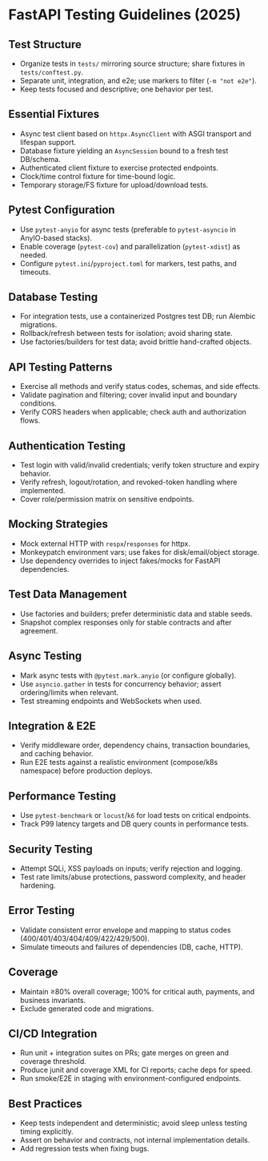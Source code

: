 # FastAPI Testing Guidelines (2025)

## Test Structure
- Organize tests in `tests/` mirroring source structure; share fixtures in `tests/conftest.py`.
- Separate unit, integration, and e2e; use markers to filter (`-m "not e2e"`).
- Keep tests focused and descriptive; one behavior per test.

## Essential Fixtures
- Async test client based on `httpx.AsyncClient` with ASGI transport and lifespan support.
- Database fixture yielding an `AsyncSession` bound to a fresh test DB/schema.
- Authenticated client fixture to exercise protected endpoints.
- Clock/time control fixture for time-bound logic.
- Temporary storage/FS fixture for upload/download tests.

## Pytest Configuration
- Use `pytest-anyio` for async tests (preferable to `pytest-asyncio` in AnyIO-based stacks).
- Enable coverage (`pytest-cov`) and parallelization (`pytest-xdist`) as needed.
- Configure `pytest.ini`/`pyproject.toml` for markers, test paths, and timeouts.

## Database Testing
- For integration tests, use a containerized Postgres test DB; run Alembic migrations.
- Rollback/refresh between tests for isolation; avoid sharing state.
- Use factories/builders for test data; avoid brittle hand-crafted objects.

## API Testing Patterns
- Exercise all methods and verify status codes, schemas, and side effects.
- Validate pagination and filtering; cover invalid input and boundary conditions.
- Verify CORS headers when applicable; check auth and authorization flows.

## Authentication Testing
- Test login with valid/invalid credentials; verify token structure and expiry behavior.
- Verify refresh, logout/rotation, and revoked-token handling where implemented.
- Cover role/permission matrix on sensitive endpoints.

## Mocking Strategies
- Mock external HTTP with `respx`/`responses` for httpx.
- Monkeypatch environment vars; use fakes for disk/email/object storage.
- Use dependency overrides to inject fakes/mocks for FastAPI dependencies.

## Test Data Management
- Use factories and builders; prefer deterministic data and stable seeds.
- Snapshot complex responses only for stable contracts and after agreement.

## Async Testing
- Mark async tests with `@pytest.mark.anyio` (or configure globally).
- Use `asyncio.gather` in tests for concurrency behavior; assert ordering/limits when relevant.
- Test streaming endpoints and WebSockets when used.

## Integration & E2E
- Verify middleware order, dependency chains, transaction boundaries, and caching behavior.
- Run E2E tests against a realistic environment (compose/k8s namespace) before production deploys.

## Performance Testing
- Use `pytest-benchmark` or `locust`/`k6` for load tests on critical endpoints.
- Track P99 latency targets and DB query counts in performance tests.

## Security Testing
- Attempt SQLi, XSS payloads on inputs; verify rejection and logging.
- Test rate limits/abuse protections, password complexity, and header hardening.

## Error Testing
- Validate consistent error envelope and mapping to status codes (400/401/403/404/409/422/429/500).
- Simulate timeouts and failures of dependencies (DB, cache, HTTP).

## Coverage
- Maintain ≥80% overall coverage; 100% for critical auth, payments, and business invariants.
- Exclude generated code and migrations.

## CI/CD Integration
- Run unit + integration suites on PRs; gate merges on green and coverage threshold.
- Produce junit and coverage XML for CI reports; cache deps for speed.
- Run smoke/E2E in staging with environment-configured endpoints.

## Best Practices
- Keep tests independent and deterministic; avoid sleep unless testing timing explicitly.
- Assert on behavior and contracts, not internal implementation details.
- Add regression tests when fixing bugs.